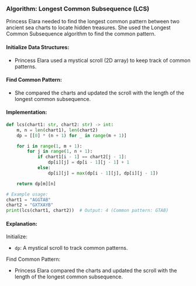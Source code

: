 ### Algorithm: Longest Common Subsequence (LCS)

Princess Elara needed to find the longest common pattern between two ancient sea charts to locate hidden treasures. She used the Longest Common Subsequence algorithm to find the common pattern.

#### Initialize Data Structures:

- Princess Elara used a mystical scroll (2D array) to keep track of common patterns.

#### Find Common Pattern:

- She compared the charts and updated the scroll with the length of the longest common subsequence.

#### Implementation:

```py
def lcs(chart1: str, chart2: str) -> int:
    m, n = len(chart1), len(chart2)
    dp = [[0] * (n + 1) for _ in range(m + 1)]

    for i in range(1, m + 1):
        for j in range(1, n + 1):
            if chart1[i - 1] == chart2[j - 1]:
                dp[i][j] = dp[i - 1][j - 1] + 1
            else:
                dp[i][j] = max(dp[i - 1][j], dp[i][j - 1])

    return dp[m][n]

# Example usage:
chart1 = "AGGTAB"
chart2 = "GXTXAYB"
print(lcs(chart1, chart2))  # Output: 4 (Common pattern: GTAB)
```

#### Explanation:

Initialize:

- `dp`: A mystical scroll to track common patterns.

Find Common Pattern:

- Princess Elara compared the charts and updated the scroll with the length of the longest common subsequence.
